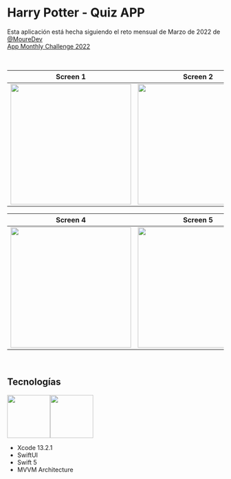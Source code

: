 # Harry Potter - Quiz APP

Esta aplicación está hecha siguiendo el reto mensual de Marzo de 2022 de [@MoureDev](https://github.com/mouredev)
<br/>
[App Monthly Challenge 2022](https://github.com/mouredev/Monthly-App-Challenge-2022)

<br/>

Screen 1 | Screen 2 | Screen 3
--- | --- | ---
<img src="https://i.imgur.com/qvt0VSc.jpeg" width="280"> | <img src="https://i.imgur.com/1j4EHBp.jpeg" width="280"> | <img src="https://i.imgur.com/k1Gm4bR.jpeg" width="280">

Screen 4 | Screen 5 | Screen 6
--- | --- | ---
<img src="https://i.imgur.com/DDTGyLk.jpeg" width="280"> | <img src="https://i.imgur.com/ZGrAJgl.jpeg" width="280"> | <img src="https://i.imgur.com/mFomv52.png" width="280">

<br/>

## Tecnologías

<img src="https://i.imgur.com/e0EtR46.png" width="100"><img src="https://i.imgur.com/HM8WK3X.png" width="100">

- Xcode 13.2.1
- SwiftUI
- Swift 5
- MVVM Architecture
